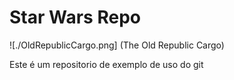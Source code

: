 # Star Wars Repo

![./OldRepublicCargo.png] (The Old Republic Cargo)

Este é um repositorio de exemplo de uso do git